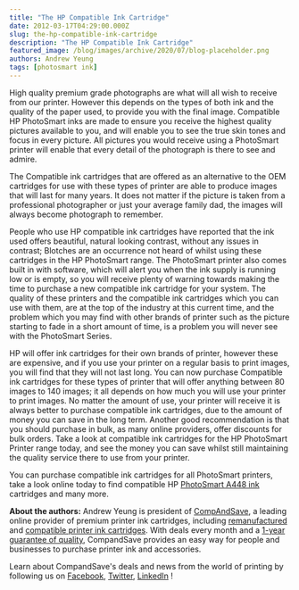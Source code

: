 ```yaml
---
title: "The HP Compatible Ink Cartridge"
date: 2012-03-17T04:29:00.000Z
slug: the-hp-compatible-ink-cartridge
description: "The HP Compatible Ink Cartridge"
featured_image: /blog/images/archive/2020/07/blog-placeholder.png
authors: Andrew Yeung
tags: [photosmart ink]
---
```


High quality premium grade photographs are what will all wish to receive from our printer. However this depends on the types of both ink and the quality of the paper used, to provide you with the final image. Compatible HP PhotoSmart inks are made to ensure you receive the highest quality pictures available to you, and will enable you to see the true skin tones and focus in every picture. All pictures you would receive using a PhotoSmart printer will enable that every detail of the photograph is there to see and admire. 

The Compatible ink cartridges that are offered as an alternative to the OEM cartridges for use with these types of printer are able to produce images that will last for many years. It does not matter if the picture is taken from a professional photographer or just your average family dad, the images will always become photograph to remember.

People who use HP compatible ink cartridges have reported that the ink used offers beautiful, natural looking contrast, without any issues in contrast; Blotches are an occurrence not heard of whilst using these cartridges in the HP PhotoSmart range. The PhotoSmart printer also comes built in with software, which will alert you when the ink supply is running low or is empty, so you will receive plenty of warning towards making the time to purchase a new compatible ink cartridge for your system. The quality of these printers and the compatible ink cartridges which you can use with them, are at the top of the industry at this current time, and the problem which you may find with other brands of printer such as the picture starting to fade in a short amount of time, is a problem you will never see with the PhotoSmart Series.

HP will offer ink cartridges for their own brands of printer, however these are expensive, and if you use your printer on a regular basis to print images, you will find that they will not last long. You can now purchase Compatible ink cartridges for these types of printer that will offer anything between 80 images to 140 images; it all depends on how much you will use your printer to print images. No matter the amount of use, your printer will receive it is always better to purchase compatible ink cartridges, due to the amount of money you can save in the long term. Another good recommendation is that you should purchase in bulk, as many online providers, offer discounts for bulk orders. Take a look at compatible ink cartridges for the HP PhotoSmart Printer range today, and see the money you can save whilst still maintaining the quality service there to use from your printer.

You can purchase compatible ink cartridges for all PhotoSmart printers, take a look online today to find compatible HP [PhotoSmart A448 ink](https://www.compandsave.com/hp/photosmart/a448-ink-cartridges) cartridges and many more.

**About the authors:** Andrew Yeung is president of [CompAndSave](https://www.compandsave.com/), a leading online provider of premium printer ink cartridges, including [remanufactured](https://www.compandsave.com/help) and [compatible printer ink cartridges](https://www.compandsave.com/help). With deals every month and a [1-year guarantee of quality](https://www.compandsave.com/help), CompandSave provides an easy way for people and businesses to purchase printer ink and accessories.

Learn about CompandSave's deals and news from the world of printing by following us on [Facebook](https://www.facebook.com/compandsave.ink), [Twitter](https://twitter.com/compandsave), [LinkedIn](https://www.linkedin.com) !